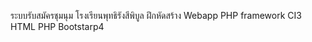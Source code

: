 ระบบรับสมัครชุมนุม โรงเรียนพุทธิรังสีพิบูล
ฝึกหัดสร้าง Webapp 
PHP framework CI3
HTML
PHP
Bootstarp4
